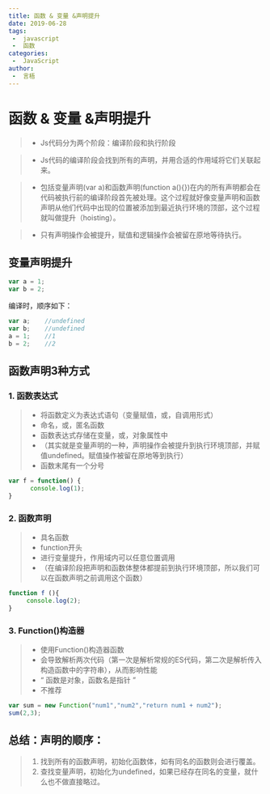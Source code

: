 ```yaml
---
title: 函数 & 变量 &声明提升
date: 2019-06-28
tags:
 -  javascript
 -  函数
categories:
 -  JavaScript
author:
 -  言梧
---
```

# 函数 & 变量 &声明提升

> - Js代码分为两个阶段：编译阶段和执行阶段

> - Js代码的编译阶段会找到所有的声明，并用合适的作用域将它们关联起来。

> - 包括变量声明(var a)和函数声明(function a(){})在内的所有声明都会在代码被执行前的编译阶段首先被处理。这个过程就好像变量声明和函数声明从他们代码中出现的位置被添加到最近执行环境的顶部，这个过程就叫做提升（hoisting）。

> - 只有声明操作会被提升，赋值和逻辑操作会被留在原地等待执行。

## 变量声明提升
```js
var a = 1;
var b = 2;
```
编译时，顺序如下：
```js
var a;    //undefined
var b;    //undefined
a = 1;    //1
b = 2;    //2
```

## 函数声明3种方式
### 1. 函数表达式
> - 将函数定义为表达式语句（变量赋值，或，自调用形式）
> - 命名，或，匿名函数
> - 函数表达式存储在变量，或，对象属性中
> - （其实就是变量声明的一种，声明操作会被提升到执行环境顶部，并赋值undefined。赋值操作被留在原地等到执行）
> - 函数末尾有一个分号

```js
var f = function() {
      console.log(1);  
}
```

### 2. 函数声明
> - 具名函数
> - function开头
> - 进行变量提升，作用域内可以任意位置调用
> - （在编译阶段把声明和函数体整体都提前到执行环境顶部，所以我们可以在函数声明之前调用这个函数）

```js
function f (){
     console.log(2);
}
```

### 3. Function()构造器
> - 使用Function()构造器函数
> - 会导致解析两次代码（第一次是解析常规的ES代码，第二次是解析传入构造函数中的字符串），从而影响性能
> - “ 函数是对象，函数名是指针 ”
> - 不推荐

```js
var sum = new Function("num1","num2","return num1 + num2");   
sum(2,3);
```
## 总结：声明的顺序：

> 1. 找到所有的函数声明，初始化函数体，如有同名的函数则会进行覆盖。
> 2. 查找变量声明，初始化为undefined，如果已经存在同名的变量，就什么也不做直接略过。